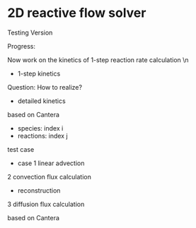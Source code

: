 # 2D reactive flow solver

Testing Version

Progress: 


Now work on the kinetics of 1-step reaction rate calculation
\n

- 1-step kinetics

Question:
How to realize?

- detailed kinetics 

based on Cantera
- species: index i
- reactions: index j

test case
- case 1 linear advection

2 convection flux calculation

- reconstruction

3 diffusion flux calculation

based on Cantera
